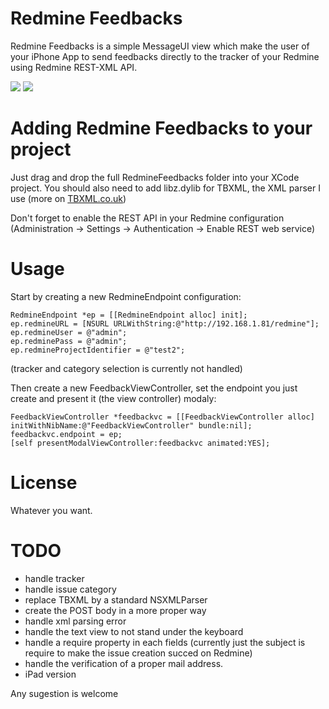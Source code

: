 Redmine Feedbacks
=============

Redmine Feedbacks is a simple MessageUI view which make the user of your iPhone App to send feedbacks directly to the tracker of your Redmine using Redmine REST-XML API.

[![](http://dl.dropbox.com/u/2044697/staticfiles/redminefeedback/iphone-min.png)](http://dl.dropbox.com/u/2044697/staticfiles/redminefeedback/iphone.png)
[![](http://dl.dropbox.com/u/2044697/staticfiles/redminefeedback/redmine-min.png)](http://dl.dropbox.com/u/2044697/staticfiles/redminefeedback/redmine.png)

Adding Redmine Feedbacks to your project
====================================

Just drag and drop the full RedmineFeedbacks folder into your XCode project.
You should also need to add libz.dylib for TBXML, the XML parser I use (more on [TBXML.co.uk](http://tbxml.co.uk))

Don't forget to enable the REST API in your Redmine configuration (Administration -> Settings -> Authentication -> Enable REST web service)

Usage
=====

Start by creating a new RedmineEndpoint configuration:

    RedmineEndpoint *ep = [[RedmineEndpoint alloc] init];
    ep.redmineURL = [NSURL URLWithString:@"http://192.168.1.81/redmine"];
    ep.redmineUser = @"admin";
    ep.redminePass = @"admin";
    ep.redmineProjectIdentifier = @"test2";

(tracker and category selection is currently not handled)

Then create a new FeedbackViewController, set the endpoint you just create and present it (the view controller) modaly:

    FeedbackViewController *feedbackvc = [[FeedbackViewController alloc] initWithNibName:@"FeedbackViewController" bundle:nil];
    feedbackvc.endpoint = ep;
    [self presentModalViewController:feedbackvc animated:YES];


License
=======

Whatever you want.


TODO
=======

- handle tracker
- handle issue category
- replace TBXML by a standard NSXMLParser
- create the POST body in a more proper way
- handle xml parsing error
- handle the text view to not stand under the keyboard
- handle a require property in each fields (currently just the subject is require to make the issue creation succed on Redmine)
- handle the verification of a proper mail address.
- iPad version

Any sugestion is welcome